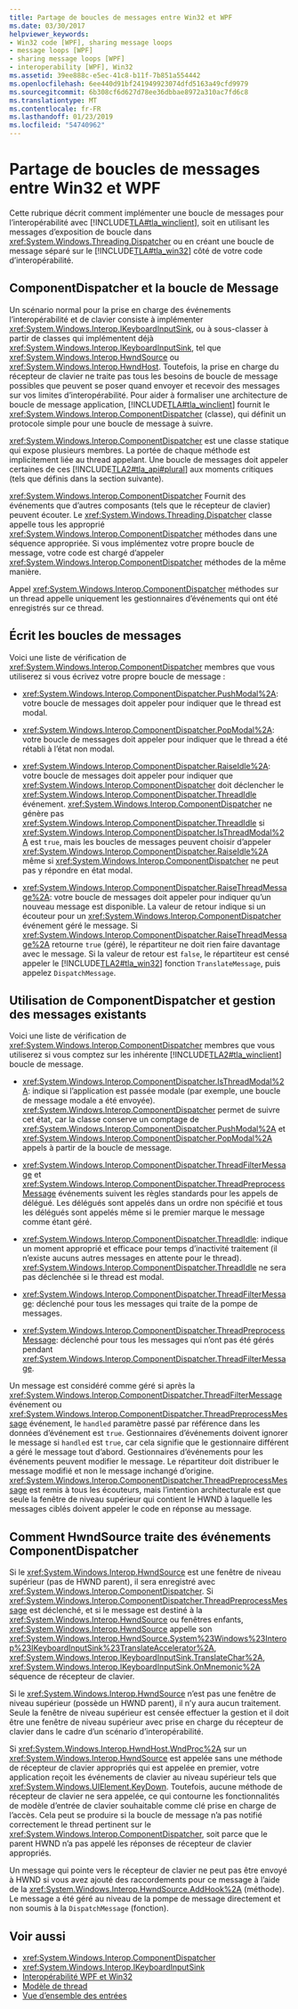 ```yaml
---
title: Partage de boucles de messages entre Win32 et WPF
ms.date: 03/30/2017
helpviewer_keywords:
- Win32 code [WPF], sharing message loops
- message loops [WPF]
- sharing message loops [WPF]
- interoperability [WPF], Win32
ms.assetid: 39ee888c-e5ec-41c8-b11f-7b851a554442
ms.openlocfilehash: 6ee440d91bf241949923074dfd5163a49cfd9979
ms.sourcegitcommit: 6b308cf6d627d78ee36dbbae8972a310ac7fd6c8
ms.translationtype: MT
ms.contentlocale: fr-FR
ms.lasthandoff: 01/23/2019
ms.locfileid: "54740962"
---
```

# <a name="sharing-message-loops-between-win32-and-wpf"></a>Partage de boucles de messages entre Win32 et WPF
Cette rubrique décrit comment implémenter une boucle de messages pour l’interopérabilité avec [!INCLUDE[TLA#tla_winclient](../../../../includes/tlasharptla-winclient-md.md)], soit en utilisant les messages d’exposition de boucle dans <xref:System.Windows.Threading.Dispatcher> ou en créant une boucle de message séparé sur le [!INCLUDE[TLA#tla_win32](../../../../includes/tlasharptla-win32-md.md)] côté de votre code d’interopérabilité.  
  
## <a name="componentdispatcher-and-the-message-loop"></a>ComponentDispatcher et la boucle de Message  
 Un scénario normal pour la prise en charge des événements l’interopérabilité et de clavier consiste à implémenter <xref:System.Windows.Interop.IKeyboardInputSink>, ou à sous-classer à partir de classes qui implémentent déjà <xref:System.Windows.Interop.IKeyboardInputSink>, tel que <xref:System.Windows.Interop.HwndSource> ou <xref:System.Windows.Interop.HwndHost>. Toutefois, la prise en charge du récepteur de clavier ne traite pas tous les besoins de boucle de message possibles que peuvent se poser quand envoyer et recevoir des messages sur vos limites d’interopérabilité. Pour aider à formaliser une architecture de boucle de message application, [!INCLUDE[TLA#tla_winclient](../../../../includes/tlasharptla-winclient-md.md)] fournit le <xref:System.Windows.Interop.ComponentDispatcher> (classe), qui définit un protocole simple pour une boucle de message à suivre.  
  
 <xref:System.Windows.Interop.ComponentDispatcher> est une classe statique qui expose plusieurs membres. La portée de chaque méthode est implicitement liée au thread appelant. Une boucle de messages doit appeler certaines de ces [!INCLUDE[TLA2#tla_api#plural](../../../../includes/tla2sharptla-apisharpplural-md.md)] aux moments critiques (tels que définis dans la section suivante).  
  
 <xref:System.Windows.Interop.ComponentDispatcher> Fournit des événements que d’autres composants (tels que le récepteur de clavier) peuvent écouter. Le <xref:System.Windows.Threading.Dispatcher> classe appelle tous les approprié <xref:System.Windows.Interop.ComponentDispatcher> méthodes dans une séquence appropriée. Si vous implémentez votre propre boucle de message, votre code est chargé d’appeler <xref:System.Windows.Interop.ComponentDispatcher> méthodes de la même manière.  
  
 Appel <xref:System.Windows.Interop.ComponentDispatcher> méthodes sur un thread appelle uniquement les gestionnaires d’événements qui ont été enregistrés sur ce thread.  
  
## <a name="writing-message-loops"></a>Écrit les boucles de messages  
 Voici une liste de vérification de <xref:System.Windows.Interop.ComponentDispatcher> membres que vous utiliserez si vous écrivez votre propre boucle de message :  
  
-   <xref:System.Windows.Interop.ComponentDispatcher.PushModal%2A>: votre boucle de messages doit appeler pour indiquer que le thread est modal.  
  
-   <xref:System.Windows.Interop.ComponentDispatcher.PopModal%2A>: votre boucle de messages doit appeler pour indiquer que le thread a été rétabli à l’état non modal.  
  
-   <xref:System.Windows.Interop.ComponentDispatcher.RaiseIdle%2A>: votre boucle de messages doit appeler pour indiquer que <xref:System.Windows.Interop.ComponentDispatcher> doit déclencher le <xref:System.Windows.Interop.ComponentDispatcher.ThreadIdle> événement. <xref:System.Windows.Interop.ComponentDispatcher> ne génère pas <xref:System.Windows.Interop.ComponentDispatcher.ThreadIdle> si <xref:System.Windows.Interop.ComponentDispatcher.IsThreadModal%2A> est `true`, mais les boucles de messages peuvent choisir d’appeler <xref:System.Windows.Interop.ComponentDispatcher.RaiseIdle%2A> même si <xref:System.Windows.Interop.ComponentDispatcher> ne peut pas y répondre en état modal.  
  
-   <xref:System.Windows.Interop.ComponentDispatcher.RaiseThreadMessage%2A>: votre boucle de messages doit appeler pour indiquer qu’un nouveau message est disponible. La valeur de retour indique si un écouteur pour un <xref:System.Windows.Interop.ComponentDispatcher> événement géré le message. Si <xref:System.Windows.Interop.ComponentDispatcher.RaiseThreadMessage%2A> retourne `true` (géré), le répartiteur ne doit rien faire davantage avec le message. Si la valeur de retour est `false`, le répartiteur est censé appeler le [!INCLUDE[TLA2#tla_win32](../../../../includes/tla2sharptla-win32-md.md)] fonction `TranslateMessage`, puis appelez `DispatchMessage`.  
  
## <a name="using-componentdispatcher-and-existing-message-handling"></a>Utilisation de ComponentDispatcher et gestion des messages existants  
 Voici une liste de vérification de <xref:System.Windows.Interop.ComponentDispatcher> membres que vous utiliserez si vous comptez sur les inhérente [!INCLUDE[TLA2#tla_winclient](../../../../includes/tla2sharptla-winclient-md.md)] boucle de message.  
  
-   <xref:System.Windows.Interop.ComponentDispatcher.IsThreadModal%2A>: indique si l’application est passée modale (par exemple, une boucle de message modale a été envoyée). <xref:System.Windows.Interop.ComponentDispatcher> permet de suivre cet état, car la classe conserve un comptage de <xref:System.Windows.Interop.ComponentDispatcher.PushModal%2A> et <xref:System.Windows.Interop.ComponentDispatcher.PopModal%2A> appels à partir de la boucle de message.  
  
-   <xref:System.Windows.Interop.ComponentDispatcher.ThreadFilterMessage> et <xref:System.Windows.Interop.ComponentDispatcher.ThreadPreprocessMessage> événements suivent les règles standards pour les appels de délégué. Les délégués sont appelés dans un ordre non spécifié et tous les délégués sont appelés même si le premier marque le message comme étant géré.  
  
-   <xref:System.Windows.Interop.ComponentDispatcher.ThreadIdle>: indique un moment approprié et efficace pour temps d’inactivité traitement (il n’existe aucuns autres messages en attente pour le thread). <xref:System.Windows.Interop.ComponentDispatcher.ThreadIdle> ne sera pas déclenchée si le thread est modal.  
  
-   <xref:System.Windows.Interop.ComponentDispatcher.ThreadFilterMessage>: déclenché pour tous les messages qui traite de la pompe de messages.  
  
-   <xref:System.Windows.Interop.ComponentDispatcher.ThreadPreprocessMessage>: déclenché pour tous les messages qui n’ont pas été gérés pendant <xref:System.Windows.Interop.ComponentDispatcher.ThreadFilterMessage>.  
  
 Un message est considéré comme géré si après la <xref:System.Windows.Interop.ComponentDispatcher.ThreadFilterMessage> événement ou <xref:System.Windows.Interop.ComponentDispatcher.ThreadPreprocessMessage> événement, le `handled` paramètre passé par référence dans les données d’événement est `true`. Gestionnaires d’événements doivent ignorer le message si `handled` est `true`, car cela signifie que le gestionnaire différent a géré le message tout d’abord. Gestionnaires d’événements pour les événements peuvent modifier le message. Le répartiteur doit distribuer le message modifié et non le message inchangé d’origine. <xref:System.Windows.Interop.ComponentDispatcher.ThreadPreprocessMessage> est remis à tous les écouteurs, mais l’intention architecturale est que seule la fenêtre de niveau supérieur qui contient le HWND à laquelle les messages ciblés doivent appeler le code en réponse au message.  
  
## <a name="how-hwndsource-treats-componentdispatcher-events"></a>Comment HwndSource traite des événements ComponentDispatcher  
 Si le <xref:System.Windows.Interop.HwndSource> est une fenêtre de niveau supérieur (pas de HWND parent), il sera enregistré avec <xref:System.Windows.Interop.ComponentDispatcher>. Si <xref:System.Windows.Interop.ComponentDispatcher.ThreadPreprocessMessage> est déclenché, et si le message est destiné à la <xref:System.Windows.Interop.HwndSource> ou fenêtres enfants, <xref:System.Windows.Interop.HwndSource> appelle son <xref:System.Windows.Interop.HwndSource.System%23Windows%23Interop%23IKeyboardInputSink%23TranslateAccelerator%2A>, <xref:System.Windows.Interop.IKeyboardInputSink.TranslateChar%2A>, <xref:System.Windows.Interop.IKeyboardInputSink.OnMnemonic%2A> séquence de récepteur de clavier.  
  
 Si le <xref:System.Windows.Interop.HwndSource> n’est pas une fenêtre de niveau supérieur (possède un HWND parent), il n’y aura aucun traitement. Seule la fenêtre de niveau supérieur est censée effectuer la gestion et il doit être une fenêtre de niveau supérieur avec prise en charge du récepteur de clavier dans le cadre d’un scénario d’interopérabilité.  
  
 Si <xref:System.Windows.Interop.HwndHost.WndProc%2A> sur un <xref:System.Windows.Interop.HwndSource> est appelée sans une méthode de récepteur de clavier appropriés qui est appelée en premier, votre application reçoit les événements de clavier au niveau supérieur tels que <xref:System.Windows.UIElement.KeyDown>. Toutefois, aucune méthode de récepteur de clavier ne sera appelée, ce qui contourne les fonctionnalités de modèle d’entrée de clavier souhaitable comme clé prise en charge de l’accès. Cela peut se produire si la boucle de message n’a pas notifié correctement le thread pertinent sur le <xref:System.Windows.Interop.ComponentDispatcher>, soit parce que le parent HWND n’a pas appelé les réponses de récepteur de clavier appropriés.  
  
 Un message qui pointe vers le récepteur de clavier ne peut pas être envoyé à HWND si vous avez ajouté des raccordements pour ce message à l’aide de la <xref:System.Windows.Interop.HwndSource.AddHook%2A> (méthode). Le message a été géré au niveau de la pompe de message directement et non soumis à la `DispatchMessage` (fonction).  
  
## <a name="see-also"></a>Voir aussi
- <xref:System.Windows.Interop.ComponentDispatcher>
- <xref:System.Windows.Interop.IKeyboardInputSink>
- [Interopérabilité WPF et Win32](../../../../docs/framework/wpf/advanced/wpf-and-win32-interoperation.md)
- [Modèle de thread](../../../../docs/framework/wpf/advanced/threading-model.md)
- [Vue d’ensemble des entrées](../../../../docs/framework/wpf/advanced/input-overview.md)
